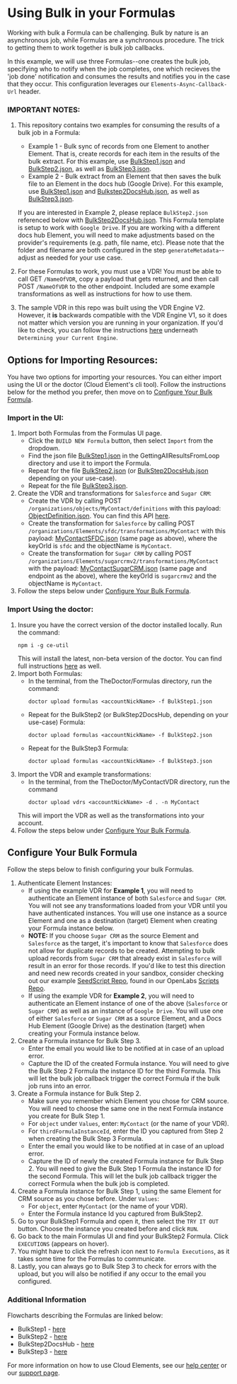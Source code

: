 # Using Bulk in your Formulas
Working with bulk a Formula can be challenging. Bulk by nature is an asynchronous job, while Formulas are a synchronous procedure. The trick to getting them to work together is bulk job callbacks.

In this example, we will use three Formulas--one creates the bulk job, specifying who to notify when the job completes, one which recieves the 'job done' notification and consumes the results and notifies you in the case that they occur. This configuration leverages our `Elements-Async-Callback-Url` header.

### IMPORTANT NOTES:

1. This repository contains two examples for consuming the results of a bulk job in a Formula:
    * Example 1 - Bulk sync of records from one Element to another Element. That is, create records for each item in the results of the bulk extract. For this example, use [BulkStep1.json](BulkStep1.json) and [BulkStep2.json](BulkStep2.json), as well as [BulkStep3.json](BulkStep3.json).
    * Example 2 - Bulk extract from an Element that then saves the bulk file to an Element in the docs hub (Google Drive).  For this example, use [BulkStep1.json](BulkStep1.json) and [Bulkstep2DocsHub.json](BulkStep2DocsHub.json), as well as [BulkStep3.json](BulkStep3.json).

    If you are interested in Example 2, please replace `BulkStep2.json` referenced below with [BulkStep2DocsHub.json](BulkStep2DocsHub.json).  This Formula template is setup to work with `Google Drive`. If you are working with a different docs hub Element, you will need to make adjustments based on the provider's requirements (e.g. path, file name, etc).  Please note that the folder and filename are both configured in the step `generateMetadata`--adjust as needed for your use case.

2. For these Formulas to work, you must use a VDR! You must be able to call GET `/NameOfVDR`, copy a payload that gets returned, and then call POST `/NameOfVDR` to the other endpoint. Included are some example transformations as well as instructions for how to use them.
3. The sample VDR in this repo was built using the VDR Engine V2. However, it **is** backwards compatible with the VDR Engine V1, so it does not matter which version you are running in your organization. If you'd like to check, you can follow the instructions [here](https://docs.cloud-Elements.com/home/introducing-v2-engine-feff13e-introducing-v2-engine) underneath `Determining your Current Engine`.

## Options for Importing Resources:
You have two options for importing your resources. You can either import using the UI or the doctor (Cloud Element's cli tool). Follow the instructions below for the method you prefer, then move on to [Configure Your Bulk Formula](#configure-your-bulk-Formula).

### Import in the UI:
1. Import both Formulas from the Formulas UI page.
    * Click the `BUILD NEW Formula` button, then select `Import` from the dropdown.
    * Find the json file [BulkStep1.json](BulkStep1.json) in the GettingAllResultsFromLoop directory and use it to import the Formula.
    * Repeat for the file [BulkStep2.json](BulkStep2.json) (or [BulkStep2DocsHub.json](BulkStep2DocsHub.json) depending on your use-case).
    * Repeat for the file [BulkStep3.json](BulkStep3.json).
3. Create the VDR and transformations for `Salesforce` and `Sugar CRM`:
    * Create the VDR by calling POST `/organizations/objects/MyContact/definitions` with this payload: [ObjectDefinition.json](ObjectDefinition.json). You can find this API [here](https://my-staging.cloudElements.io/api-docs/platform/organizations).
    * Create the transformation for `Salesforce` by calling POST `/organizations/Elements/sfdc/transformations/MyContact` with this payload: [MyContactSFDC.json](MyContactSFDC.json) (same page as above), where the keyOrId is `sfdc` and the objectName is `MyContact`.
    * Create the transformation for `Sugar CRM` by calling POST `/organizations/Elements/sugarcrmv2/transformations/MyContact` with the payload: [MyContactSugarCRM.json](MyContactSugarCRM.json) (same page and endpoint as the above), where the keyOrId is `sugarcrmv2` and the objectName is `MyContact`.
4. Follow the steps below under [Configure Your Bulk Formula](#configure-your-bulk-formula).

### Import Using the doctor:
1. Insure you have the correct version of the doctor installed locally. Run the command:
    ```
    npm i -g ce-util
    ```
    This will install the latest, non-beta version of the doctor. You can find full instructions [here](https://www.npmjs.com/package/ce-util) as well.
2. Import both Formulas:
    * In the terminal, from the TheDoctor/Formulas directory, run the command:
        ```
        doctor upload formulas <accountNickName> -f BulkStep1.json
        ```
    * Repeat for the BulkStep2 (or BulkStep2DocsHub, depending on your use-case) Formula:
        ```
        doctor upload formulas <accountNickName> -f BulkStep2.json
        ```
    * Repeat for the BulkStep3 Formula:
        ```
        doctor upload formulas <accountNickName> -f BulkStep3.json
        ```
3. Import the VDR and example transformations:
    * In the terminal, from the TheDoctor/MyContactVDR directory, run the command
        ```
        doctor upload vdrs <accountNickName> -d . -n MyContact
        ```
    This will import the VDR as well as the transformations into your account.
4. Follow the steps below under [Configure Your Bulk Formula](#configure-your-bulk-formula).

## Configure Your Bulk Formula
Follow the steps below to finish configuring your bulk Formulas.
1. Authenticate Element Instances:
    * If using the example VDR for **Example 1**, you will need to authenticate an Element instance of both `Salesforce` and `Sugar CRM`. You will not see any transformations loaded from your VDR until you have authenticated instances. You will use one instance as a source Element and one as a destination (target) Element when creating your Formula instance below.
    * **NOTE:** If you choose `Sugar CRM` as the source Element and `Salesforce` as the target, it's important to know that `Salesforce` does not allow for duplicate records to be created. Attempting to bulk upload records from `Sugar CRM` that already exist in `Salesforce` will result in an error for those records. If you'd like to test this direction and need new records created in your sandbox, consider checking out our example [SeedScript Repo](https://github.com/CloudElementsOpenLabs/scripts/tree/master/AddRecordsSeedScript), found in our OpenLabs [Scripts Repo](https://github.com/CloudElementsOpenLabs/scripts).
    * If using the example VDR for **Example 2**, you will need to authenticate an Element instance of one of the above (`Salesforce` or `Sugar CRM`) as well as an instance of `Google Drive`. You will use one of either `Salesforce` or `Sugar CRM` as a source Element, and a Docs Hub Element (Google Drive) as the destination (target) when creating your Formula instance below.
2. Create a Formula instance for Bulk Step 3.
    * Enter the email you would like to be notified at in case of an upload error.
    * Capture the ID of the created Formula instance. You will need to give the Bulk Step 2 Formula the instance ID for the third Formula. This will let the bulk job callback trigger the correct Formula if the bulk job runs into an error. 
3. Create a Formula instance for Bulk Step 2.
    * Make sure you remember which Element you chose for CRM source. You will need to choose the same one in the next Formula instance you create for Bulk Step 1.
    * For `object` under `Values`, enter: `MyContact` (or the name of your VDR).
    * For `thirdFormulaInstanceId`, enter the ID you captured from Step 2 when creating the Bulk Step 3 Formula.
    * Enter the email you would like to be notified at in case of an upload error.
    * Capture the ID of newly the created Formula instance for Bulk Step 2. You will need to give the Bulk Step 1 Formula the instance ID for the second Formula. This will let the bulk job callback trigger the correct Formula when the bulk job is completed. 
4. Create a Formula instance for Bulk Step 1, using the same Element for CRM source as you chose before. Under `Values`:
    * For `object`, enter `MyContact` (or the name of your VDR).
    * Enter the Formula instance Id you captured from BulkStep2.
5. Go to your BulkStep1 Formula and open it, then select the `TRY IT OUT` button. Choose the instance you created before and click `RUN`.
6. Go back to the main Formulas UI and find your BulkStep2 Formula. Click `EXECUTIONS` (appears on hover).
7. You might have to click the refresh icon next to `Formula Executions`, as it takes some time for the Formulas to communicate.
8. Lastly, you can always go to Bulk Step 3 to check for errors with the upload, but you will also be notified if any occur to the email you configured.

### Additional Information
Flowcharts describing the Formulas are linked below:
* BulkStep1 - [here](Flowchart-BulkStep1.html)
* BulkStep2 - [here](Flowchart-BulkStep2.html)
* BulkStep2DocsHub - [here](Flowchart-BulkStep2DocsHub.html)
* BulkStep3 - [here](Flowchart-BulkStep3.html)

For more information on how to use Cloud Elements, see our [help center](https://docs.cloud-Elements.com) or our [support page](https://support.cloud-Elements.com/hc/en-us).